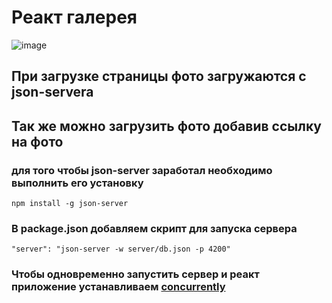
# Реакт галерея   

![image](https://github.com/ScherbakovM/gallery-react/assets/109952823/bce095ca-3d7b-4875-b1d8-e7ea483b4b7e)   

## При загрузке страницы фото загружаются c json-servera 
## Так же можно загрузить фото добавив ссылку на фото

### для того чтобы  json-server заработал необходимо выполнить его установку   
```
npm install -g json-server
```

### В package.json добавляем скрипт для запуска сервера 

```
"server": "json-server -w server/db.json -p 4200"
```

### Чтобы одновременно запустить сервер и реакт приложение устанавливаем [concurrently](https://www.npmjs.com/package/concurrently)
